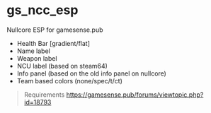 # gs_ncc_esp
Nullcore ESP for gamesense.pub

- Health Bar [gradient/flat]
- Name label
- Weapon label
- NCU label (based on steam64)
- Info panel (based on the old info panel on nullcore)
- Team based colors (none/spec/t/ct)

> Requirements
https://gamesense.pub/forums/viewtopic.php?id=18793

